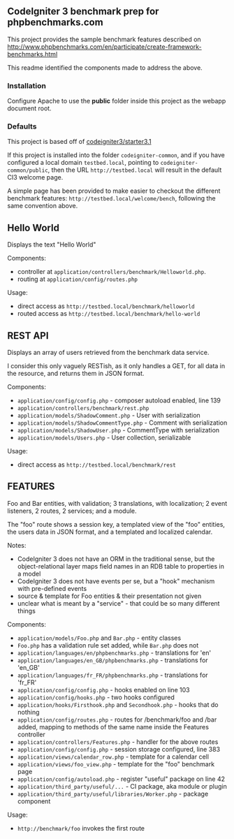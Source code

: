 ## CodeIgniter 3 benchmark prep for phpbenchmarks.com

This project provides the sample benchmark features described on
http://www.phpbenchmarks.com/en/participate/create-framework-benchmarks.html

This readme identified the components made to address the above.

### Installation

Configure Apache to use the **public** folder inside this project
as the webapp document root.

### Defaults

This project is based off of [codeigniter3/starter3.1](https://packagist.org/packages/codeigniter3/starter3.1)

If this project is installed into the folder `codeigniter-common`, and
if you have configured a local domain `testbed.local`, pointing to
`codeigniter-common/public`, then the URL `http://testbed.local`
will result in the default CI3 welcome page.

A simple page has been provided to make easier to checkout the
different benchmark features: `http://testbed.local/welcome/bench`,
following the same convention above.

## Hello World

Displays the text "Hello World"

Components:

- controller at `application/controllers/benchmark/Helloworld.php`.
- routing at `application/config/routes.php`

Usage:

- direct access as `http://testbed.local/benchmark/helloworld`
- routed access as `http://testbed.local/benchmark/hello-world`

## REST API

Displays an array of users retrieved from the benchmark data service.

I consider this only vaguely RESTish, as it only handles a GET,
for all data in the resource, and returns them in JSON format.

Components:

- `application/config/config.php` - composer autoload enabled, line 139
- `application/controllers/benchmark/rest.php`
- `application/models/ShadowComment.php` - User with serialization
- `application/models/ShadowCommentType.php` - Comment with serialization
- `application/models/ShadowUser.php` - CommentType with serialization
- `application/models/Users.php` - User collection, serializable

Usage:

- direct access as `http://testbed.local/benchmark/rest`

## FEATURES

Foo and Bar entities, with validation; 3 translations, with localization;
2 event listeners, 2 routes, 2 services; and a module.

The "foo" route shows a session key, a templated view of the "foo" entities,
the users data in JSON format, and a templated and localized calendar.

Notes:

- CodeIgniter 3
does not have an ORM in the traditional sense, but the object-relational
layer maps field names in an RDB table to properties in a model
- CodeIgniter 3 does not have events per se, but a "hook" mechanism
with pre-defined events
- source & template for Foo entities & their presentation not given
- unclear what is meant by a "service" - that could be so many different things
 
Components:

- `application/models/Foo.php` and `Bar.php` - entity classes
- `Foo.php` has a validation rule set added, while `Bar.php` does not
- `application/languages/en/phpbenchmarks.php` - translations for 'en'
- `application/languages/en_GB/phpbenchmarks.php` - translations for 'en_GB'
- `application/languages/fr_FR/phpbenchmarks.php` - translations for 'fr_FR'
- `application/config/config.php` - hooks enabled on line 103
- `application/config/hooks.php` - two hooks configured
- `application/hooks/Firsthook.php` and `Secondhook.php` - hooks that do nothing
- `application/config/routes.php` - routes for /benchmark/foo and /bar added,
mapping to methods of the same name inside the Features controller
- `application/controllers/Features.php` - handler for the above routes
- `application/config/config.php` - session storage configured, line 383
- `application/views/calendar_row.php` - template for a calendar cell
- `application/views/foo_view.php` - template for the "foo" benchmark page
- `application/config/autoload.php` - register "useful" package on line 42
- `application/third_party/useful/...` - CI package, aka module or plugin
- `application/third_party/useful/libraries/Worker.php` - package component

Usage:

- `http://benchmark/foo` invokes the first route